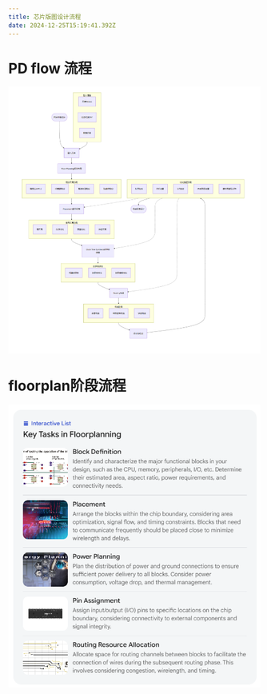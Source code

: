 ```yaml
---
title: 芯片版图设计流程
date: 2024-12-25T15:19:41.392Z
---
```



# PD flow 流程

![Snipaste_2024-12-25_23-01-46.png](https://github.com/movitecc/tinymind-blog/blob/main/assets/images/2024-12-25/1735138928399.png?raw=true)

# floorplan阶段流程

![Snipaste_2024-12-25_23-18-43.png](https://github.com/movitecc/tinymind-blog/blob/main/assets/images/2024-12-25/1735139957072.png?raw=true)